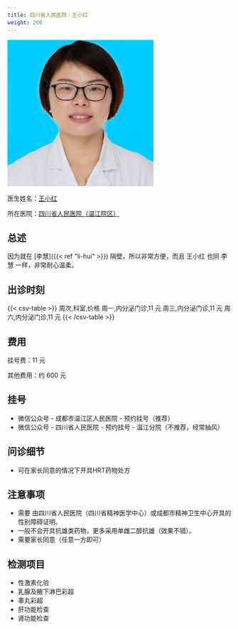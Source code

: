 ```yaml
---
title: 四川省人民医院｜王小红
weight: 200
---
```


![doctor](doctor.png)

医生姓名：[王小红](http://www.wj120.com.cn/kssz/NFMDXK.html)

所在医院：[四川省人民医院（温江院区）](https://amap.com/place/B0GRH7XDTA)

## 总述

因为就在 [李慧]({{< ref "li-hui" >}}) 隔壁，所以非常方便，而且 王小红 也同 李慧 一样，非常耐心温柔。

## 出诊时刻

{{< csv-table >}}
周次,科室,价格
周一,内分泌门诊,11 元
周三,内分泌门诊,11 元
周六,内分泌门诊,11 元
{{< /csv-table >}}

## 费用

挂号费：11 元

其他费用：约 600 元

## 挂号

- 微信公众号 - 成都市温江区人民医院 - 预约挂号（推荐）
- 微信公众号 - 四川省人民医院 - 预约挂号 - 温江分院（不推荐，经常抽风）

## 问诊细节

- 可在家长同意的情况下开具HRT药物处方

## 注意事项

- 需要 由四川省人民医院（四川省精神医学中心）或成都市精神卫生中心开具的性别障碍证明。
- 一般不会开具抗雄类药物，更多采用单雌二醇抗雄（效果不错）。
- 需要家长同意（任意一方即可）

## 检测项目

- 性激素化验
- 乳腺及腋下淋巴彩超
- 睾丸彩超
- 肝功能检查
- 肾功能检查
